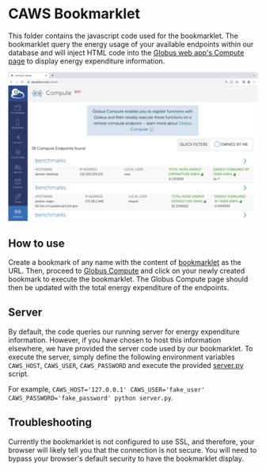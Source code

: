 # CAWS Bookmarklet

This folder contains the javascript code used for the bookmarklet. The
bookmarklet query the energy usage of your available endpoints within our database and 
will inject HTML code into the
[Globus web app's Compute page](https://app.globus.org/compute) to display
energy expenditure information.

![bookmarklet](figures/bookmarklet.png)

## How to use

Create a bookmark of any name with the content of
[bookmarklet](https://github.com/AK2000/caws/blob/bookmarklet/bookmarklet/bookmarklet)
as the URL. Then, proceed to [Globus Compute](https://app.globus.org/compute) and
click on your newly created bookmark to execute the bookmarklet. The Globus Compute page should then
be updated with the total energy expenditure of the endpoints.

## Server

By default, the code queries our running server for energy expenditure information. However, if you
have chosen to host this information elsewhere, we have provided the server code used by our bookmarklet.
To execute the server, simply define the following environment variables `CAWS_HOST`, `CAWS_USER`,
`CAWS_PASSWORD` and execute the provided [server.py](https://github.com/AK2000/caws/blob/bookmarklet/bookmarklet/server.py) script.

For example, `CAWS_HOST='127.0.0.1' CAWS_USER='fake_user' CAWS_PASSWORD='fake_password' python server.py`.

## Troubleshooting
Currently the bookmarklet is not configured to use SSL, and therefore, your browser will likely tell you that the connection is not
secure. You will need to bypass your browser's default security to have the bookmarklet display.

